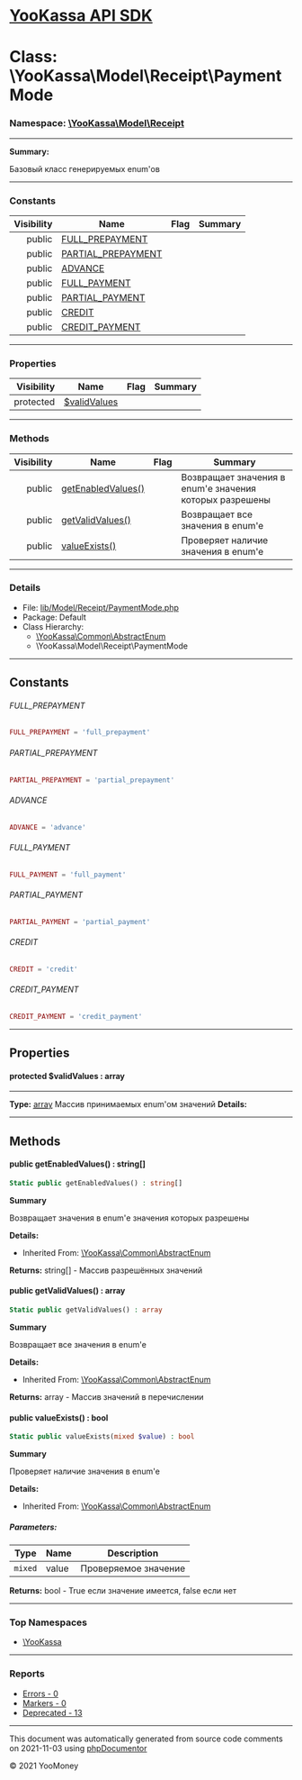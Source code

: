# [YooKassa API SDK](../home.md)

# Class: \YooKassa\Model\Receipt\PaymentMode
### Namespace: [\YooKassa\Model\Receipt](../namespaces/yookassa-model-receipt.md)
---
**Summary:**

Базовый класс генерируемых enum'ов


---
### Constants
| Visibility | Name | Flag | Summary |
| ----------:| ---- | ---- | ------- |
| public | [FULL_PREPAYMENT](../classes/YooKassa-Model-Receipt-PaymentMode.md#constant_FULL_PREPAYMENT) |  |  |
| public | [PARTIAL_PREPAYMENT](../classes/YooKassa-Model-Receipt-PaymentMode.md#constant_PARTIAL_PREPAYMENT) |  |  |
| public | [ADVANCE](../classes/YooKassa-Model-Receipt-PaymentMode.md#constant_ADVANCE) |  |  |
| public | [FULL_PAYMENT](../classes/YooKassa-Model-Receipt-PaymentMode.md#constant_FULL_PAYMENT) |  |  |
| public | [PARTIAL_PAYMENT](../classes/YooKassa-Model-Receipt-PaymentMode.md#constant_PARTIAL_PAYMENT) |  |  |
| public | [CREDIT](../classes/YooKassa-Model-Receipt-PaymentMode.md#constant_CREDIT) |  |  |
| public | [CREDIT_PAYMENT](../classes/YooKassa-Model-Receipt-PaymentMode.md#constant_CREDIT_PAYMENT) |  |  |

---
### Properties
| Visibility | Name | Flag | Summary |
| ----------:| ---- | ---- | ------- |
| protected | [$validValues](../classes/YooKassa-Model-Receipt-PaymentMode.md#property_validValues) |  |  |

---
### Methods
| Visibility | Name | Flag | Summary |
| ----------:| ---- | ---- | ------- |
| public | [getEnabledValues()](../classes/YooKassa-Common-AbstractEnum.md#method_getEnabledValues) |  | Возвращает значения в enum'е значения которых разрешены |
| public | [getValidValues()](../classes/YooKassa-Common-AbstractEnum.md#method_getValidValues) |  | Возвращает все значения в enum'e |
| public | [valueExists()](../classes/YooKassa-Common-AbstractEnum.md#method_valueExists) |  | Проверяет наличие значения в enum'e |

---
### Details
* File: [lib/Model/Receipt/PaymentMode.php](../../lib/Model/Receipt/PaymentMode.php)
* Package: Default
* Class Hierarchy: 
  * [\YooKassa\Common\AbstractEnum](../classes/YooKassa-Common-AbstractEnum.md)
  * \YooKassa\Model\Receipt\PaymentMode

---
## Constants
<a name="constant_FULL_PREPAYMENT" class="anchor"></a>
###### FULL_PREPAYMENT
```php
FULL_PREPAYMENT = 'full_prepayment'
```


<a name="constant_PARTIAL_PREPAYMENT" class="anchor"></a>
###### PARTIAL_PREPAYMENT
```php
PARTIAL_PREPAYMENT = 'partial_prepayment'
```


<a name="constant_ADVANCE" class="anchor"></a>
###### ADVANCE
```php
ADVANCE = 'advance'
```


<a name="constant_FULL_PAYMENT" class="anchor"></a>
###### FULL_PAYMENT
```php
FULL_PAYMENT = 'full_payment'
```


<a name="constant_PARTIAL_PAYMENT" class="anchor"></a>
###### PARTIAL_PAYMENT
```php
PARTIAL_PAYMENT = 'partial_payment'
```


<a name="constant_CREDIT" class="anchor"></a>
###### CREDIT
```php
CREDIT = 'credit'
```


<a name="constant_CREDIT_PAYMENT" class="anchor"></a>
###### CREDIT_PAYMENT
```php
CREDIT_PAYMENT = 'credit_payment'
```



---
## Properties
<a name="property_validValues"></a>
#### protected $validValues : array
---
**Type:** <a href="../array"><abbr title="array">array</abbr></a>
Массив принимаемых enum&#039;ом значений
**Details:**



---
## Methods
<a name="method_getEnabledValues" class="anchor"></a>
#### public getEnabledValues() : string[]

```php
Static public getEnabledValues() : string[]
```

**Summary**

Возвращает значения в enum'е значения которых разрешены

**Details:**
* Inherited From: [\YooKassa\Common\AbstractEnum](../classes/YooKassa-Common-AbstractEnum.md)

**Returns:** string[] - Массив разрешённых значений


<a name="method_getValidValues" class="anchor"></a>
#### public getValidValues() : array

```php
Static public getValidValues() : array
```

**Summary**

Возвращает все значения в enum'e

**Details:**
* Inherited From: [\YooKassa\Common\AbstractEnum](../classes/YooKassa-Common-AbstractEnum.md)

**Returns:** array - Массив значений в перечислении


<a name="method_valueExists" class="anchor"></a>
#### public valueExists() : bool

```php
Static public valueExists(mixed $value) : bool
```

**Summary**

Проверяет наличие значения в enum'e

**Details:**
* Inherited From: [\YooKassa\Common\AbstractEnum](../classes/YooKassa-Common-AbstractEnum.md)

##### Parameters:
| Type | Name | Description |
| ---- | ---- | ----------- |
| <code lang="php">mixed</code> | value  | Проверяемое значение |

**Returns:** bool - True если значение имеется, false если нет



---

### Top Namespaces

* [\YooKassa](../namespaces/yookassa.md)

---

### Reports
* [Errors - 0](../reports/errors.md)
* [Markers - 0](../reports/markers.md)
* [Deprecated - 13](../reports/deprecated.md)

---

This document was automatically generated from source code comments on 2021-11-03 using [phpDocumentor](http://www.phpdoc.org/)

&copy; 2021 YooMoney